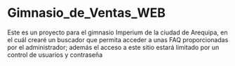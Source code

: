 # Gimnasio_de_Ventas_WEB
Este es un proyecto para el gimnasio Imperium de la ciudad de Arequipa,
en el cuál crearé un buscador que permita acceder a unas FAQ proporcionadas por el administrador;
además el acceso a este sitio estará limitado por un control de usuarios y contraseña
